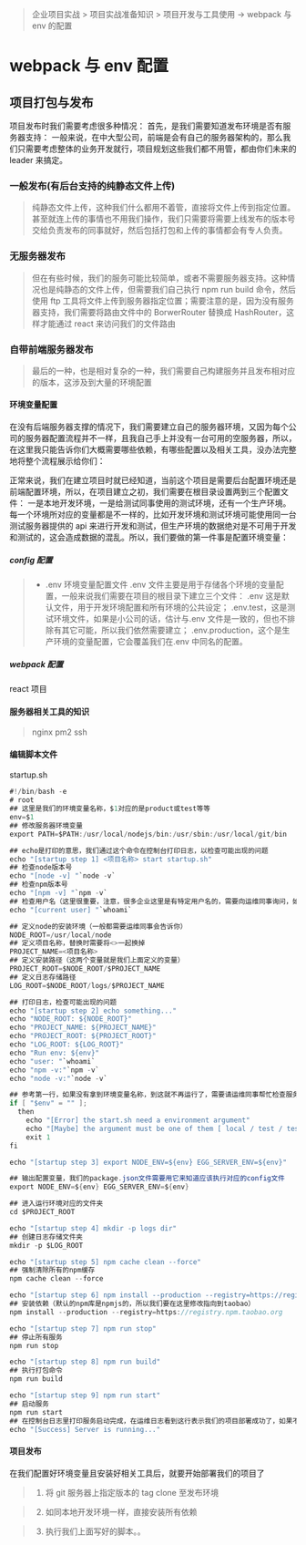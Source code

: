 > 企业项目实战 > 项目实战准备知识 > 项目开发与工具使用 -> webpack 与 env 的配置

# webpack 与 env 配置

## 项目打包与发布

项目发布时我们需要考虑很多种情况：
首先，是我们需要知道发布环境是否有服务器支持：
一般来说，在中大型公司，前端是会有自己的服务器架构的，那么我们只需要考虑整体的业务开发就行，项目规划这些我们都不用管，都由你们未来的 leader 来搞定。

### 一般发布(有后台支持的纯静态文件上传)

> 纯静态文件上传，这种我们什么都用不着管，直接将文件上传到指定位置。甚至就连上传的事情也不用我们操作，我们只需要将需要上线发布的版本号交给负责发布的同事就好，然后包括打包和上传的事情都会有专人负责。

### 无服务器发布

> 但在有些时候，我们的服务可能比较简单，或者不需要服务器支持。这种情况也是纯静态的文件上传，但需要我们自己执行 npm run build 命令，然后使用 ftp 工具将文件上传到服务器指定位置；需要注意的是，因为没有服务器支持，我们需要将路由文件中的 BorwerRouter 替换成 HashRouter，这样才能通过 react 来访问我们的文件路由

### 自带前端服务器发布

> 最后的一种，也是相对复杂的一种，我们需要自己构建服务并且发布相对应的版本，这涉及到大量的环境配置

#### 环境变量配置

在没有后端服务器支撑的情况下，我们需要建立自己的服务器环境，又因为每个公司的服务器配置流程并不一样，且我自己手上并没有一台可用的空服务器，所以，在这里我只能告诉你们大概需要哪些依赖，有哪些配置以及相关工具，没办法完整地将整个流程展示给你们：

正常来说，我们在建立项目时就已经知道，当前这个项目是需要后台配置环境还是前端配置环境，所以，在项目建立之初，我们需要在根目录设置两到三个配置文件：
一是本地开发环境，一是给测试同事使用的测试环境，还有一个生产环境。每一个环境所对应的变量都是不一样的，比如开发环境和测试环境可能使用同一台测试服务器提供的 api 来进行开发和测试，但生产环境的数据绝对是不可用于开发和测试的，这会造成数据的混乱。所以，我们要做的第一件事是配置环境变量：

##### config 配置

> - .env 环境变量配置文件
>   .env 文件主要是用于存储各个环境的变量配置，一般来说我们需要在项目的根目录下建立三个文件：
>   .env 这是默认文件，用于开发环境配置和所有环境的公共设定；
>   .env.test，这是测试环境文件，如果是小公司的话，估计与.env 文件是一致的，但也不排除有其它可能，所以我们依然需要建立；
>   .env.production，这个是生产环境的变量配置，它会覆盖我们在.env 中同名的配置。

##### webpack 配置

react 项目

#### 服务器相关工具的知识

> nginx
> pm2
> ssh

#### 编辑脚本文件

startup.sh

```c#
#!/bin/bash -e
# root
## 这里是我们的环境变量名称，$1对应的是product或test等等
env=$1
## 修改服务器环境变量
export PATH=$PATH:/usr/local/nodejs/bin:/usr/sbin:/usr/local/git/bin

## echo是打印的意思，我们通过这个命令在控制台打印日志，以检查可能出现的问题
echo "[startup step 1] <项目名称> start startup.sh"
## 检查node版本号
echo "[node -v] "`node -v`
## 检查npm版本号
echo "[npm -v] "`npm -v`
## 检查用户名（这里很重要，注意，很多企业这里是有特定用户名的，需要向运维同事询问，如果用户名权限不对就会出问题的）
echo "[current user] "`whoami`

## 定义node的安装环境（一般都需要运维同事会告诉你）
NODE_ROOT=/usr/local/node
## 定义项目名称，替换时需要将<>一起换掉
PROJECT_NAME=<项目名称>
## 定义安装路径（这两个变量就是我们上面定义的变量）
PROJECT_ROOT=$NODE_ROOT/$PROJECT_NAME
## 定义日志存储路径
LOG_ROOT=$NODE_ROOT/logs/$PROJECT_NAME

## 打印日志，检查可能出现的问题
echo "[startup step 2] echo something..."
echo "NODE_ROOT: ${NODE_ROOT}"
echo "PROJECT_NAME: ${PROJECT_NAME}"
echo "PROJECT_ROOT: ${PROJECT_ROOT}"
echo "LOG_ROOT: ${LOG_ROOT}"
echo "Run env: ${env}"
echo "user: "`whoami`
echo "npm -v:"`npm -v`
echo "node -v:"`node -v`

## 参考第一行，如果没有拿到环境变量名称，到这就不再运行了，需要请运维同事帮忙检查服务器是否正常
if [ "$env" = "" ];
  then
    echo "[Error] the start.sh need a environment argument"
    echo "[Maybe] the argument must be one of them [ local / test / test2 / pre / prod ]"
    exit 1
fi

echo "[startup step 3] export NODE_ENV=${env} EGG_SERVER_ENV=${env}"

## 输出配置变量，我们的package.json文件需要用它来知道应该执行对应的config文件
export NODE_ENV=${env} EGG_SERVER_ENV=${env}

## 进入运行环境对应的文件夹
cd $PROJECT_ROOT

echo "[startup step 4] mkdir -p logs dir"
## 创建日志存储文件夹
mkdir -p $LOG_ROOT

echo "[startup step 5] npm cache clean --force"
## 强制清除所有的npm缓存
npm cache clean --force

echo "[startup step 6] npm install --production --registry=https://registry.npm.taobao.org"
## 安装依赖（默认的npm库是npmjs的，所以我们要在这里修改指向到taobao）
npm install --production --registry=https://registry.npm.taobao.org

echo "[startup step 7] npm run stop"
## 停止所有服务
npm run stop

echo "[startup step 8] npm run build"
## 执行打包命令
npm run build

echo "[startup step 9] npm run start"
## 启动服务
npm run start
## 在控制台日志里打印服务启动完成，在运维日志看到这行表示我们的项目部署成功了，如果不能访问或其它问题，基本上都需要找运维同事解决
echo "[Success] Server is running..."

```

#### 项目发布

在我们配置好环境变量且安装好相关工具后，就要开始部署我们的项目了

> 1. 将 git 服务器上指定版本的 tag clone 至发布环境

> 2. 如同本地开发环境一样，直接安装所有依赖

> 3. 执行我们上面写好的脚本。。
